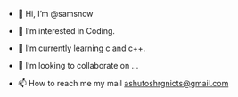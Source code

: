 - 👋 Hi, I’m @samsnow

- 👀 I’m interested in Coding.
- 🌱 I’m currently learning c and c++.
- 💞️ I’m looking to collaborate on ...
- 📫 How to reach me my mail ashutoshrgnicts@gmail.com

<!---
samsnow23/samsnow23 is a ✨ special ✨ repository because its `README.md` (this file) appears on your GitHub profile.
You can click the Preview link to take a look at your changes.
--->
